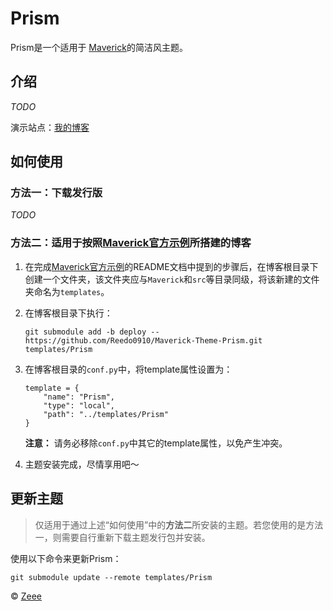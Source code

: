 # Prism

Prism是一个适用于 [Maverick](https://github.com/AlanDecode/Maverick)的简洁风主题。



## 介绍

*TODO*



演示站点：[我的博客](https://www.akari-mori.com/)



## 如何使用

### 方法一：下载发行版

*TODO*



### 方法二：适用于按照[Maverick官方示例](https://github.com/AlanDecode/Blog-With-GitHub-Boilerplate)所搭建的博客

1. 在完成[Maverick官方示例](https://github.com/AlanDecode/Blog-With-GitHub-Boilerplate)的README文档中提到的步骤后，在博客根目录下创建一个文件夹，该文件夹应与`Maverick`和`src`等目录同级，将该新建的文件夹命名为`templates`。

2. 在博客根目录下执行：

   ```
   git submodule add -b deploy -- https://github.com/Reedo0910/Maverick-Theme-Prism.git templates/Prism
   ```

3. 在博客根目录的`conf.py`中，将template属性设置为：

   ```
   template = {
       "name": "Prism",
       "type": "local",
       "path": "../templates/Prism"
   }
   ```

   **注意：** 请务必移除`conf.py`中其它的template属性，以免产生冲突。

4. 主题安装完成，尽情享用吧～



## 更新主题

> 仅适用于通过上述“如何使用”中的**方法二**所安装的主题。若您使用的是方法一，则需要自行重新下载主题发行包并安装。

使用以下命令来更新Prism：

```
git submodule update --remote templates/Prism
```



© [Zeee](https://github.com/Reedo0910)
